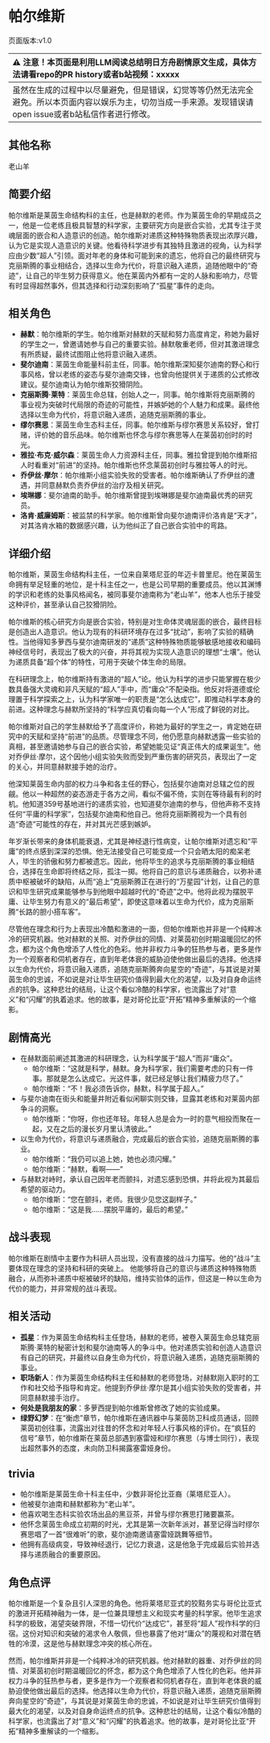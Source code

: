 # 帕尔维斯
页面版本:v1.0
 

| :warning: 注意！本页面是利用LLM阅读总结明日方舟剧情原文生成，具体方法请看repo的PR history或者b站视频：xxxxx           |
|:----------------------------|
| 虽然在生成的过程中以尽量避免，但是错误，幻觉等等仍然无法完全避免。所以本页面内容以娱乐为主，切勿当成一手来源。发现错误请open issue或者b站私信作者进行修改。|



## 其他名称
老山羊
## 简要介绍
帕尔维斯是莱茵生命结构科的主任，也是赫默的老师。作为莱茵生命的早期成员之一，他是一位老练且极具智慧的科学家，主要研究方向是嵌合实验，尤其专注于灵魂层面的嵌合和人造意识的创造。帕尔维斯对递质这种特殊物质表现出浓厚兴趣，认为它是实现人造意识的关键。他看待科学进步有其独特且激进的视角，认为科学应由少数“超人”引领。面对年老的身体和可能到来的遗忘，他将自己的最终研究与克丽斯腾的事业相结合，选择以生命为代价，将意识融入递质，追随他眼中的“奇迹”，让自己的毕生努力获得意义。他在莱茵内外都有一定的人脉和影响力，尽管有时显得超然事外，但其选择和行动深刻影响了“孤星”事件的走向。
## 相关角色
-   **赫默**：帕尔维斯的学生。帕尔维斯对赫默的天赋和努力高度肯定，称她为最好的学生之一，曾邀请她参与自己的重要实验。赫默敬重老师，但对其激进理念有所质疑，最终试图阻止他将意识融入递质。
-   **斐尔迪南**：莱茵生命能量科前主任，同事。帕尔维斯深知斐尔迪南的野心和行事风格，曾以老练的姿态与斐尔迪南交锋，也曾向他提供关于递质的公式修改建议。斐尔迪南认为帕尔维斯狡猾阴险。
-   **克丽斯腾·莱特**：莱茵生命总辖，创始人之一，同事。帕尔维斯将克丽斯腾的事业视为突破时代局限的奇迹的可能性，并嫉妒她的个人魅力和成果。最终他选择以生命为代价，将意识融入递质，追随克丽斯腾的事业。
-   **缪尔赛思**：莱茵生命生态科主任，同事。帕尔维斯与缪尔赛思关系较好，曾打赌，评价她的音乐品味。帕尔维斯也怀念与缪尔赛思等人在莱茵初创时的时光。
-   **雅拉·布克·威尔森**：莱茵生命人力资源科主任，同事。雅拉曾提到帕尔维斯招人时看重对“前进”的坚持。帕尔维斯也怀念莱茵初创时与雅拉等人的时光。
-   **乔伊丝·摩尔**：帕尔维斯小组实验失败的受害者。帕尔维斯确认了乔伊丝的遭遇，并同意赫默负责乔伊丝的治疗及相关研究。
-   **埃琳娜**：斐尔迪南的助手。帕尔维斯曾提到埃琳娜是斐尔迪南最优秀的研究员。
-   **洛肯·威廉姆斯**：被监禁的科学家。帕尔维斯曾向斐尔迪南评价洛肯是“天才”，对其洛肯水箱的数据感兴趣，认为他纠正了自己嵌合实验中的弯路。
## 详细介绍
帕尔维斯，莱茵生命结构科主任，一位来自莱塔尼亚的年迈卡普里尼。他在莱茵生命拥有举足轻重的地位，是十科主任之一，也是公司早期的重要成员。他以其渊博的学识和老练的处事风格闻名，被同事斐尔迪南称为“老山羊”，他本人也乐于接受这种评价，甚至承认自己狡猾阴险。

帕尔维斯的核心研究方向是嵌合实验，特别是对生命体灵魂层面的嵌合，最终目标是创造出人造意识。他认为现有的科研环境存在过多“扰动”，影响了实验的精确性。当他得知多萝西与斐尔迪南研发的“递质”这种特殊物质能够敏感地接收和编码神经信号时，表现出了极大的兴奋，并将其视为实现人造意识的理想“土壤”。他认为递质具备“超个体”的特性，可用于突破个体生命的局限。

在科研理念上，帕尔维斯持有激进的“超人”论。他认为科学的进步只能掌握在极少数具备强大灵魂和非凡天赋的“超人”手中，而“庸众”不配染指。他反对将道德或伦理置于科学探索之上，认为科学家唯一的职责是“怎么达成它”，即推动科学本身的前进。这种理念与赫默所坚持的“科学应真切看向每一个人”形成了鲜锐的对比。

帕尔维斯对自己的学生赫默给予了高度评价，称她为最好的学生之一，肯定她在研究中的天赋和坚持“前进”的品质。尽管理念不同，他仍愿意向赫默透露一些实验的真相，甚至邀请她参与自己的嵌合实验，希望她能见证“真正伟大的成果诞生”。他对乔伊丝·摩尔，这个因他小组实验失败而受到严重伤害的研究员，表现出了一定的关心，并同意赫默接手她的治疗。

他深知莱茵生命内部的权力斗争和各主任的野心，包括斐尔迪南对总辖之位的觊觎。他以一种超然的姿态游走于各方之间，看似不偏不倚，实则在等待最有利的时机。他知道359号基地进行的递质实验，也知道斐尔迪南的参与，但他声称不支持任何“平庸的科学家”，包括斐尔迪南和他自己。他将克丽斯腾视为一个具有创造“奇迹”可能性的存在，并对其光芒感到嫉妒。

年岁渐长带来的身体机能衰退，尤其是神经退行性病变，让帕尔维斯对遗忘和“平庸”的终点感到深深的恐惧。他无法接受自己可能变成一个只会晒太阳的痴呆老人，毕生的骄傲和努力都被遗忘。因此，他将毕生的追求与克丽斯腾的事业相结合，选择在生命即将终结之际，孤注一掷。他将自己的意识与递质融合，以弥补递质中枢被破坏的缺陷，从而“追上”克丽斯腾正在进行的“万星园”计划，让自己的意识和毕生研究成果能够参与到他眼中超越时代的“奇迹”之中。他将此视为摆脱平庸、让毕生努力有意义的“最后希望”，即使这意味着以生命为代价，成为克丽斯腾“长路的胆小搭车客”。

尽管他在理念和行为上表现出冷酷和激进的一面，但帕尔维斯也并非是一个纯粹冰冷的研究机器。他对赫默的关照、对乔伊丝的同情、对莱茵初创时期温暖回忆的怀念，都为这个角色增添了人性化的色彩。他并非权力斗争的狂热参与者，更多是作为一个观察者和伺机者存在，直到年老体衰的威胁迫使他做出最后的选择。他选择以生命为代价，将意识融入递质，追随克丽斯腾奔向星空的“奇迹”，与其说是对莱茵生命的忠诚，不如说是对让毕生研究价值得到最大化的渴望，以及对自身命运终点的抗争。这种悲壮的结局，让这个看似冷酷的科学家，也流露出了对“意义”和“闪耀”的执着追求。他的故事，是对哥伦比亚“开拓”精神多重解读的一个缩影。
## 剧情高光
*   在赫默面前阐述其激进的科研理念，认为科学属于“超人”而非“庸众”。
    *   帕尔维斯：“这就是科学，赫默。身为科学家，我们需要考虑的只有一件事。那就是怎么达成它。光这件事，就已经足够让我们精疲力尽了。”
    *   帕尔维斯：“不！我必须告诉你，赫默，科学属于超人。”
*   与斐尔迪南在街头和能量井附近看似闲聊实则交锋，显露其老练和对莱茵内部争斗的洞察。
    *   帕尔维斯：“你呀，你也还年轻。年轻人总是会为一时的意气相投而聚在一起，又在之后的漫长岁月里认清彼此。”
*   以生命为代价，将意识与递质融合，完成最后的嵌合实验，追随克丽斯腾的事业。
    *   帕尔维斯：“我仍可以追上她，她也必须闪耀。”
    *   帕尔维斯：“赫默，看啊——”
*   与赫默对峙时，承认自己因年老而颤抖，对遗忘感到恐惧，并将此视为其最后希望的驱动力。
    *   帕尔维斯：“您在颤抖，老师。我很少见您这副样子。”
    *   帕尔维斯：“这是我......摆脱平庸的，最后的希望。”
## 战斗表现
帕尔维斯在剧情中主要作为科研人员出现，没有直接的战斗力描写。他的“战斗”主要体现在理念的坚持和科研的突破上。
他能够将自己的意识与递质这种特殊物质融合，从而弥补递质中枢被破坏的缺陷，维持实验体的运作，但这是一种以生命为代价的能力，并非常规的战斗表现。
## 相关活动
-   **孤星**：作为莱茵生命结构科主任登场，赫默的老师，被卷入莱茵生命总辖克丽斯腾·莱特的秘密计划和斐尔迪南等人的争斗中。他对递质实验和创造人造意识有自己的研究，并最终以自身生命为代价，将意识融入递质，追随克丽斯腾的事业。
-   **职场新人**：作为莱茵生命结构科主任和赫默的老师登场，对赫默刚入职时的工作和社交给予指导和肯定。他提到乔伊丝·摩尔是其小组实验失败的受害者，并同意赫默接手治疗。
-   **何处是我朋友的家**：多萝西提到帕尔维斯曾修改了她的实验成果。
-   **绿野幻梦**：在“衡虑”章节，帕尔维斯在通讯器中与莱茵防卫科成员通话，回顾莱茵初创往事，流露出对往昔的怀念和对年轻人行事风格的评价。在“疯狂的信号”章节，帕尔维斯在莱茵总部遇到塞雷娅和缪尔赛思（与博士同行），表现出超然事外的态度，未向防卫科揭露塞雷娅身份。
## trivia
*   帕尔维斯是莱茵生命十科主任中，少数非哥伦比亚裔（莱塔尼亚人）。
*   他被斐尔迪南和赫默都称为“老山羊”。
*   他喜欢喝生态科实验农场出品的黑豆茶，并曾与缪尔赛思打赌要赢茶。
*   他怀念莱茵生命成立初期的时光，尤其是第一次新年派对，甚至记得当时缪尔赛思唱了一首“很难听”的歌，斐尔迪南邀请塞雷娅跳舞等细节。
*   他拥有高级病变，导致神经退行，记忆力衰退，这是他急于完成最后实验并选择与递质融合的重要原因。
## 角色点评
帕尔维斯是一个复杂且引人深思的角色。他将莱塔尼亚式的狡黠务实与哥伦比亚式的激进开拓精神融为一体，是一位兼具理想主义和现实考量的科学家。他毕生追求科学的极致，渴望突破界限，不惜一切代价“达成它”，甚至将“超人”视作科学的归宿。这份对知识和突破的渴求令人敬佩，但也暴露了他对“庸众”的蔑视和对潜在牺牲的冷漠，这是他与赫默理念冲突的核心所在。

然而，帕尔维斯并非是一个纯粹冰冷的研究机器。他对赫默的器重、对乔伊丝的同情、对莱茵初创时期温暖回忆的怀念，都为这个角色增添了人性化的色彩。他并非权力斗争的狂热参与者，更多是作为一个观察者和伺机者存在，直到年老体衰的威胁迫使他做出最后的选择。他选择以生命为代价，将意识融入递质，追随克丽斯腾奔向星空的“奇迹”，与其说是对莱茵生命的忠诚，不如说是对让毕生研究价值得到最大化的渴望，以及对自身命运终点的抗争。这种悲壮的结局，让这个看似冷酷的科学家，也流露出了对“意义”和“闪耀”的执着追求。他的故事，是对哥伦比亚“开拓”精神多重解读的一个缩影。